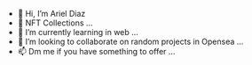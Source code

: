 - 👋 Hi, I’m Ariel Diaz
- 👀 NFT Collections ...
- 🌱 I’m currently learning in web ...
- 💞️ I’m looking to collaborate on random projects in Opensea ...
- 📫 Dm me if you have something to offer ...

<!---
Iamanonymous2023/Iamanonymous2023 is a ✨ special ✨ repository because its `README.md` (this file) appears on your GitHub profile.
You can click the Preview link to take a look at your changes.
--->
